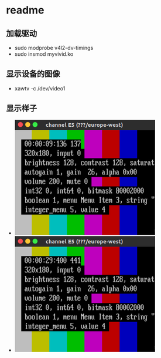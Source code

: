 # readme

## 加载驱动

* sudo modprobe v4l2-dv-timings
* sudo insmod myvivid.ko

## 显示设备的图像

* xawtv -c /dev/video1

## 显示样子

* ![tu1](image/2019-04-23-00-20-48.png)
* ![tu2](image/2019-04-23-00-21-08.png)